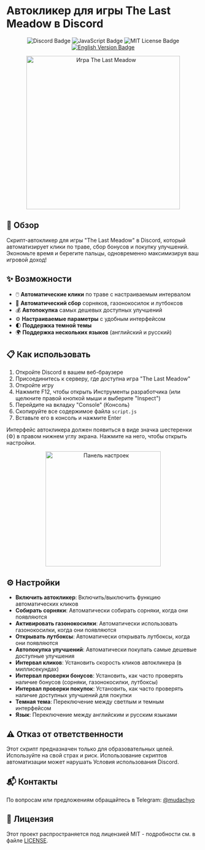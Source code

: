 # Автокликер для игры The Last Meadow в Discord

<div align="center">
    <img src="https://img.shields.io/badge/Discord-The%20Last%20Meadow-5865F2?style=for-the-badge&logo=discord&logoColor=white" alt="Discord Badge"/>
    <img src="https://img.shields.io/badge/Язык-JavaScript-F7DF1E?style=for-the-badge&logo=javascript&logoColor=black" alt="JavaScript Badge"/>
    <img src="https://img.shields.io/badge/Лицензия-MIT-green?style=for-the-badge" alt="MIT License Badge"/>
    <br>
    <a href="README.md"><img src="https://img.shields.io/badge/English%20version-Read-blue?style=for-the-badge&labelColor=darkblue" alt="English Version Badge"/></a>
</div>

<p align="center">
    <img src="https://i.imgur.com/8sYP3Jo.png" alt="Игра The Last Meadow" width="400"/>
</p>

## 🌿 Обзор

Скрипт-автокликер для игры "The Last Meadow" в Discord, который автоматизирует клики по траве, сбор бонусов и покупку улучшений. Экономьте время и берегите пальцы, одновременно максимизируя ваш игровой доход!

## ✨ Возможности

- 🖱️ **Автоматические клики** по траве с настраиваемым интервалом
- 🌱 **Автоматический сбор** сорняков, газонокосилок и лутбоксов
- 💰 **Автопокупка** самых дешевых доступных улучшений
- ⚙️ **Настраиваемые параметры** с удобным интерфейсом
- 🌓 **Поддержка темной темы**
- 🌍 **Поддержка нескольких языков** (английский и русский)

## 📋 Как использовать

1. Откройте Discord в вашем веб-браузере
2. Присоединитесь к серверу, где доступна игра "The Last Meadow"
3. Откройте игру
4. Нажмите F12, чтобы открыть Инструменты разработчика (или щелкните правой кнопкой мыши и выберите "Inspect")
5. Перейдите на вкладку "Console" (Консоль)
6. Скопируйте все содержимое файла `script.js`
7. Вставьте его в консоль и нажмите Enter

Интерфейс автокликера должен появиться в виде значка шестеренки (⚙️) в правом нижнем углу экрана. Нажмите на него, чтобы открыть настройки.

<p align="center">
    <img src="https://i.imgur.com/BJTFcm3.png" alt="Панель настроек" width="300"/>
</p>

## ⚙️ Настройки

- **Включить автокликер**: Включить/выключить функцию автоматических кликов
- **Собирать сорняки**: Автоматически собирать сорняки, когда они появляются
- **Активировать газонокосилки**: Автоматически использовать газонокосилки, когда они появляются
- **Открывать лутбоксы**: Автоматически открывать лутбоксы, когда они появляются
- **Автопокупка улучшений**: Автоматически покупать самые дешевые доступные улучшения
- **Интервал кликов**: Установить скорость кликов автокликера (в миллисекундах)
- **Интервал проверки бонусов**: Установить, как часто проверять наличие бонусов (сорняки, газонокосилки, лутбоксы)
- **Интервал проверки покупок**: Установить, как часто проверять наличие доступных улучшений для покупки
- **Темная тема**: Переключение между светлым и темным интерфейсом
- **Язык**: Переключение между английским и русским языками

## ⚠️ Отказ от ответственности

Этот скрипт предназначен только для образовательных целей. Используйте на свой страх и риск. Использование скриптов автоматизации может нарушать Условия использования Discord.

## 📬 Контакты

По вопросам или предложениям обращайтесь в Telegram: [@mudachyo](https://t.me/mudachyo)

## 📄 Лицензия

Этот проект распространяется под лицензией MIT - подробности см. в файле [LICENSE](LICENSE). 